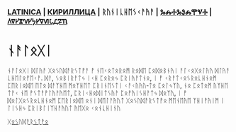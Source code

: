 ### [LATINICA](../Latn/Nalogi.md) | [КИРИЛЛИЦА](../Cyrl/Налоги.md) | ᚱᚢᚾᛁᚳᚺᛖᛊᚲᚨᚤᚨ | [ⰃⰎⰀⰃⰑⰎⰉⰜⰀ](../Glag/Ⱀⰰⰾⱁⰳⰹ.md) | [𐍓𐍠𐍔𐍮𐍝𐍔𐍟𐍔𐍠𐍜𐍡𐍚𐍐𐍴](../Perm/𐍝𐍐𐍛𐍞𐍒𐍙.md)

#  ᚾᚨᛚᛟᚷᛁ

ᚾᚨᛚᛟᚷᛁ ᛞᛚᚤᚨ ᚷᛟᛊᚢᛞᚨᚱᛊᛏᚡᚨ ᚡ ᚾᛖᚲᛟᛏᛟᚱᛟᛗ ᚱᛟᛞᛖ ᛈᛟᛞᛟᛒᚾᚤᛁ ᚨᛚᚲᛟᚷᛟᛚᚤᚢ ᛞᛚᚤᚨ ᚳᚺᛖᛚᛟᚡᛖᚲᚨ. ᛞᚨ, ᛊᛟᛒᛁᚱᚨᛏᛃ ᛁᚲᚺ ᛈᛟᚱᛟᛃ ᛈᚱᛁᚤᚨᛏᚾᛟ, ᛁ ᚡ ᚲᚱᚨᛏᚲᛟᛊᚱᛟᚳᚺᚾᛟᛗ ᛈᛖᚱᛁᛟᛞᛖ ᛖᛏᛟ ᛞᚨᛉᚺᛖ ᛗᛟᛉᚺᛖᛏ ᛈᚱᛁᚾᛖᛊᛏᛁ ᚲᚨᚲᚢᚤᚢ‐ᛏᛟ ᛈᛟᛚᛃᛉᚢ, ᚾᛟ ᛈᛟᛏᛟᛗ ᚢᛉᚺᛖ ᛏᚨᚲ ᚾᛖ ᚡᛊᛏᚨᚡᛚᚤᚨᚤᛖᛏ, ᛈᚱᛁᚲᚺᛟᛞᛁᛏᛊᚤᚨ ᛈᛟᚡᚤᛁᛊᚺᚨᛏᛃ ᛞᛟᛉᚢ, ᛁ ᚡ ᛞᛟᛚᚷᛟᛊᚱᛟᚳᚺᚾᛟᛗ ᛈᛖᚱᛁᛟᛞᛖ ᛟᚾᛁ ᛞᛖᛚᚨᚤᚢᛏ ᚷᛟᛊᚢᛞᚨᚱᛊᛏᚡᛟ ᛗᛖᚾᛖᚤᛖ ᛉᚺᛁᚡᚤᛁᛗ ᛁ ᛚᛁᛊᚺᛃ ᛈᚱᛁᛒᛚᛁᛉᚺᚨᚤᚢᛏ ᚤᛖᚷᛟ ᚲᛟᚾᚳᚺᛁᚾᚢ

[ᚷᛟᛊᚢᛞᚨᚱᛊᛏᚡᛟ](ᚷᛟᛊᚢᛞᚨᚱᛊᛏᚡᛟ.ᛗᛞ)
